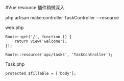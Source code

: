 #Vue resource 插件稍微深入

php artisan make:controller TaskController --resource

web.php
```
Route::get('/', function () {
    return view('welcome');
});

Route::resource('api/tasks', 'TaskController');
```

Task.php
```
protected $fillable = ['body'];
```